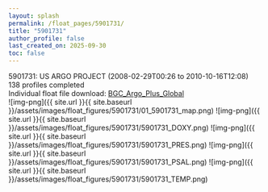 ```yaml
---
layout: splash
permalink: /float_pages/5901731/
title: "5901731"
author_profile: false
last_created_on: 2025-09-30
toc: false
---
```

 
5901731: US ARGO PROJECT (2008-02-29T00:26 to 2010-10-16T12:08)\
138 profiles completed\
Individual float file download: [BGC_Argo_Plus_Global](https://ftp.soest.hawaii.edu/bgc_argo_plus/Individual_Floats/outliers_removed/5901731_Sprof_processed.nc)\
![img-png]({{ site.url }}{{ site.baseurl }}/assets/images/float_figures/5901731/01_5901731_map.png)
![img-png]({{ site.url }}{{ site.baseurl }}/assets/images/float_figures/5901731/5901731_DOXY.png)
![img-png]({{ site.url }}{{ site.baseurl }}/assets/images/float_figures/5901731/5901731_PRES.png)
![img-png]({{ site.url }}{{ site.baseurl }}/assets/images/float_figures/5901731/5901731_PSAL.png)
![img-png]({{ site.url }}{{ site.baseurl }}/assets/images/float_figures/5901731/5901731_TEMP.png)
